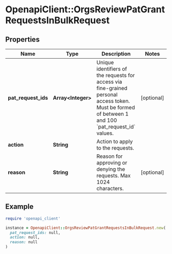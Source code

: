 # OpenapiClient::OrgsReviewPatGrantRequestsInBulkRequest

## Properties

| Name | Type | Description | Notes |
| ---- | ---- | ----------- | ----- |
| **pat_request_ids** | **Array&lt;Integer&gt;** | Unique identifiers of the requests for access via fine-grained personal access token. Must be formed of between 1 and 100 &#x60;pat_request_id&#x60; values. | [optional] |
| **action** | **String** | Action to apply to the requests. |  |
| **reason** | **String** | Reason for approving or denying the requests. Max 1024 characters. | [optional] |

## Example

```ruby
require 'openapi_client'

instance = OpenapiClient::OrgsReviewPatGrantRequestsInBulkRequest.new(
  pat_request_ids: null,
  action: null,
  reason: null
)
```

